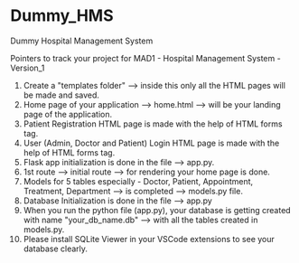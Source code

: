 # Dummy_HMS
Dummy Hospital Management System

Pointers to track your project for MAD1 - Hospital Management System - Version_1

1. Create a "templates folder" --> inside this only all the HTML pages will be made and saved.
2. Home page of your application --> home.html --> will be your landing page of the application.
3. Patient Registration HTML page is made with the help of HTML forms tag.
4. User (Admin, Doctor and Patient) Login HTML page is made with the help of HTML forms tag.
5. Flask app initialization is done in the file --> app.py.
6. 1st route --> initial route --> for rendering your home page is done.
7. Models for 5 tables especially - Doctor, Patient, Appointment, Treatment, Department --> is completed --> models.py file.
8. Database Initialization is done in the file --> app.py
9. When you run the python file (app.py), your database is getting created with name "your_db_name.db" --> with all the tables created in models.py.
10. Please install SQLite Viewer in your VSCode extensions to see your database clearly.
 
